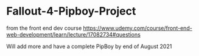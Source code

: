 # Fallout-4-Pipboy-Project
from the front end dev course 
https://www.udemy.com/course/front-end-web-development/learn/lecture/17082734#questions

Will add more and have a complete PipBoy by end of August 2021
